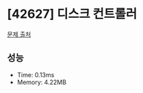 # [42627] 디스크 컨트롤러

[문제 출처](https://school.programmers.co.kr/learn/courses/30/lessons/42627)

## 성능

- Time: 0.13ms
- Memory: 4.22MB